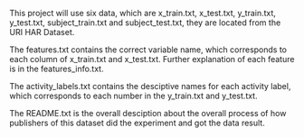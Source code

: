 This project will use six data, which are x_train.txt, x_test.txt, y_train.txt, y_test.txt, subject_train.txt and subject_test.txt, they are located from the URI HAR Dataset. 

The features.txt contains the correct variable name, which corresponds to each column of x_train.txt and x_test.txt. Further explanation of each feature is in the features_info.txt. 

The activity_labels.txt contains the desciptive names for each activity label, which corresponds to each number in the y_train.txt and y_test.txt. 

The README.txt is the overall desciption about the overall process of how publishers of this dataset did the experiment and got the data result. 
